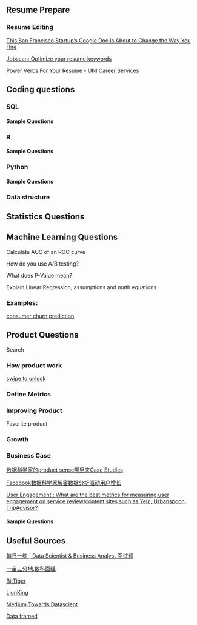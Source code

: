 ## Resume Prepare
### Resume Editing
[This San Francisco Startup’s Google Doc Is About to Change the Way You Hire](https://gusto.com/framework/business-secrets/highrise-role-doc/)

[Jobscan: Optimize your resume keywords](https://www.jobscan.co/)

[Power Verbs For Your Resume - UNI Career Services](https://careerservices.uni.edu/sites/default/files/docs/resume_verbs.pdf)


## Coding questions
### SQL

#### Sample Questions

### R

#### Sample Questions
### Python

#### Sample Questions

### Data structure

## Statistics Questions

## Machine Learning Questions

Calculate AUC of an ROC curve

How do you use A/B testing?

What does P-Value mean?

Explain Linear Regression, assumptions and math equations
### Examples:


[consumer churn prediction](http://blog.yhat.com/posts/predicting-customer-churn-with-sklearn.html)

## Product Questions
Search 
### How product work

[swipe to unlock](https://www.amazon.com/Swipe-Unlock-Technology-Business-Strategy-ebook/dp/B0756MTX6K)

### Define Metrics
### Improving Product
Favorite product

### Growth

### Business Case
[数据科学家的product sense哪里来Case Studies](http://www.1point3acres.com/bbs/thread-111681-1-1.html)

[Facebook数据科学家解密数据分析驱动用户增长](https://36kr.com/p/5049712.html)

[User Engagement : What are the best metrics for measuring user engagement on service review/content sites such as Yelp, Urbanspoon, TripAdvisor?](https://www.quora.com/User-Engagement-What-are-the-best-metrics-for-measuring-user-engagement-on-service-review-content-sites-such-as-Yelp-Urbanspoon-TripAdvisor)

#### Sample Questions

## Useful Sources
[每日一练 | Data Scientist & Business Analyst 面试题](http://www.1point3acres.com/bbs/thread-111681-1-1.html)

[一亩三分地,数科面经](http://www.1point3acres.com/bbs/forum-259-1.html)

[BitTiger](http://blog.bittiger.io/)

[LionKing](http://www.dscademy.com/)

[Medium Towards Datascient](https://medium.com/towards-data-science/data-science/home)

[Data framed](https://www.datacamp.com/community/podcast)

